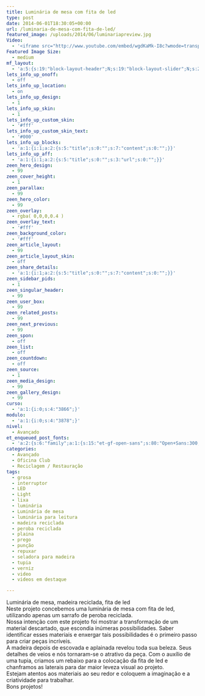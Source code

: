 ```yaml
---
title: Luminária de mesa com fita de led
type: post
date: 2014-06-01T18:30:05+00:00
url: /luminaria-de-mesa-com-fita-de-led/
featured_image: /uploads/2014/06/luminariapreview.jpg
Video:
  - '<iframe src="http://www.youtube.com/embed/wgdKaMk-I8c?wmode=transparent" frameborder="0" width="620" height="380"></iframe>'
Featured Image Size:
  - medium
mf_layout:
  - 'a:5:{s:19:"block-layout-header";N;s:19:"block-layout-slider";N;s:22:"block-layout-structure";s:10:"full-width";s:25:"block-layout-left_sidebar";s:12:"blog-sidebar";s:26:"block-layout-right_sidebar";s:12:"blog-sidebar";}'
lets_info_up_onoff:
  - off
lets_info_up_location:
  - on
lets_info_up_design:
  - 1
lets_info_up_skin:
  - 1
lets_info_up_custom_skin:
  - '#fff'
lets_info_up_custom_skin_text:
  - '#000'
lets_info_up_blocks:
  - 'a:1:{i:1;a:2:{s:5:"title";s:0:"";s:7:"content";s:0:"";}}'
lets_info_up_aff:
  - 'a:1:{i:1;a:2:{s:5:"title";s:0:"";s:3:"url";s:0:"";}}'
zeen_hero_design:
  - 99
zeen_cover_height:
  - 1
zeen_parallax:
  - 99
zeen_hero_color:
  - 99
zeen_overlay:
  - rgba( 0,0,0,0.4 )
zeen_overlay_text:
  - '#fff'
zeen_background_color:
  - '#fff'
zeen_article_layout:
  - 99
zeen_article_layout_skin:
  - off
zeen_share_details:
  - 'a:1:{i:1;a:2:{s:5:"title";s:0:"";s:7:"content";s:0:"";}}'
zeen_sidebar_pids:
  - 1
zeen_singular_header:
  - 99
zeen_user_box:
  - 99
zeen_related_posts:
  - 99
zeen_next_previous:
  - 99
zeen_spon:
  - off
zeen_list:
  - off
zeen_countdown:
  - off
zeen_source:
  - 1
zeen_media_design:
  - 99
zeen_gallery_design:
  - 99
curso:
  - 'a:1:{i:0;s:4:"3866";}'
modulo:
  - 'a:1:{i:0;s:4:"3878";}'
nivel:
  - Avançado
et_enqueued_post_fonts:
  - 'a:2:{s:6:"family";a:1:{s:15:"et-gf-open-sans";s:80:"Open+Sans:300,300italic,regular,italic,600,600italic,700,700italic,800,800italic";}s:6:"subset";a:2:{i:0;s:5:"latin";i:1;s:9:"latin-ext";}}'
categories:
  - Avançado
  - Oficina Club
  - Reciclagem / Restauração
tags:
  - grosa
  - interruptor
  - LED
  - Light
  - lixa
  - luminária
  - Luminária de mesa
  - luminária para leitura
  - madeira reciclada
  - peroba reciclada
  - plaina
  - prego
  - punção
  - repuxar
  - seladora para madeira
  - tupia
  - verniz
  - video
  - videos em destaque

---
```

Luminária de mesa, madeira reciclada, fita de led  
Neste projeto concebemos uma luminária de mesa com fita de led, utilizando apenas um sarrafo de peroba reciclada.  
Nossa intenção com este projeto foi mostrar a transformação de um material descartado, que escondia inúmeras possibilidades. Saber identificar esses materiais e enxergar tais possibilidades é o primeiro passo para criar peças incríveis.  
A madeira depois de escovada e aplainada revelou toda sua beleza. Seus detalhes de veios e nós tornaram-se o atrativo da peça. Com o auxílio de uma tupia, criamos um rebaixo para a colocação da fita de led e chanframos as laterais para dar maior leveza visual ao projeto.  
Estejam atentos aos materiais ao seu redor e coloquem a imaginação e a criatividade para trabalhar.  
Bons projetos!